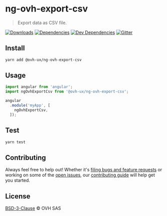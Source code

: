 # ng-ovh-export-csv

> Export data as CSV file.

[![Downloads](https://badgen.net/npm/dt/@ovh-ux/ng-ovh-export-csv)](https://npmjs.com/package/@ovh-ux/ng-ovh-export-csv) [![Dependencies](https://badgen.net/david/dep/ovh-ux/ng-ovh-export-csv)](https://npmjs.com/package/@ovh-ux/ng-ovh-export-csv?activeTab=dependencies) [![Dev Dependencies](https://badgen.net/david/dev/ovh-ux/ng-ovh-export-csv)](https://npmjs.com/package/@ovh-ux/ng-ovh-export-csv?activeTab=dependencies) [![Gitter](https://badgen.net/badge/gitter/ovh-ux/blue?icon=gitter)](https://gitter.im/ovh/ux)

## Install

```sh
yarn add @ovh-ux/ng-ovh-export-csv
```

## Usage

```js
import angular from 'angular';
import ngOvhExportCsv from '@ovh-ux/ng-ovh-export-csv';

angular
  .module('myApp', [
    ngOvhExportCsv,
  ]);
```

## Test

```sh
yarn test
```

## Contributing

Always feel free to help out! Whether it's [filing bugs and feature requests](https://github.com/ovh-ux/ng-ovh-export-csv/issues/new) or working on some of the [open issues](https://github.com/ovh-ux/ng-ovh-export-csv/issues), our [contributing guide](CONTRIBUTING.md) will help get you started.

## License

[BSD-3-Clause](LICENSE) © OVH SAS
